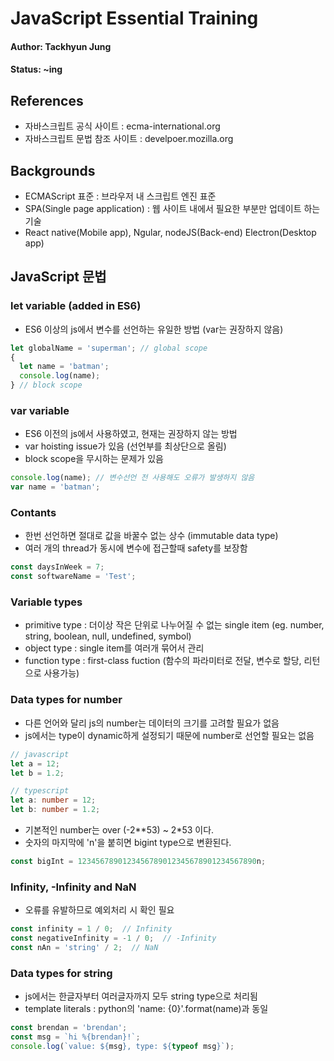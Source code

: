 # JavaScript Essential Training

#### Author: Tackhyun Jung

#### Status: ~ing

## References

* 자바스크립트 공식 사이트 : ecma-international.org
* 자바스크립트 문법 참조 사이트 : develpoer.mozilla.org

## Backgrounds

* ECMAScript 표준 : 브라우저 내 스크립트 엔진 표준
* SPA(Single page application) : 웹 사이트 내에서 필요한 부분만 업데이트 하는 기술
* React native(Mobile app), Ngular, nodeJS(Back-end) Electron(Desktop app)

## JavaScript 문법

### let variable (added in ES6)
* ES6 이상의 js에서 변수를 선언하는 유일한 방법 (var는 권장하지 않음)

```javascript
let globalName = 'superman'; // global scope
{  
  let name = 'batman';
  console.log(name);
} // block scope
```

### var variable
* ES6 이전의 js에서 사용하였고, 현재는 권장하지 않는 방법
* var hoisting issue가 있음 (선언부를 최상단으로 올림)
* block scope을 무시하는 문제가 있음

```javascript
console.log(name); // 변수선언 전 사용해도 오류가 발생하지 않음
var name = 'batman';
```

### Contants
* 한번 선언하면 절대로 값을 바꿀수 없는 상수 (immutable data type)
* 여러 개의 thread가 동시에 변수에 접근할때 safety를 보장함

```javascript
const daysInWeek = 7;
const softwareName = 'Test';
```

### Variable types
* primitive type : 더이상 작은 단위로 나누어질 수 없는 single item
(eg. number, string, boolean, null, undefined, symbol)
* object type : single item를 여러개 묶어서 관리
* function type : first-class fuction (함수의 파라미터로 전달, 변수로 할당, 리턴으로 사용가능)

### Data types for number
* 다른 언어와 달리 js의 number는 데이터의 크기를 고려할 필요가 없음
* js에서는 type이 dynamic하게 설정되기 때문에 number로 선언할 필요는 없음

```javascript
// javascript
let a = 12;
let b = 1.2;
```
```typescript
// typescript
let a: number = 12;
let b: number = 1.2;
```

* 기본적인 number는 over (-2**53) ~ 2*53 이다.
* 숫자의 마지막에 'n'을 붙히면 bigint type으로 변환된다.

```javascript
const bigInt = 1234567890123456789012345678901234567890n;
```

### Infinity, -Infinity and NaN
* 오류를 유발하므로 예외처리 시 확인 필요
```javascript
const infinity = 1 / 0;  // Infinity
const negativeInfinity = -1 / 0;  // -Infinity
const nAn = 'string' / 2;  // NaN
```

### Data types for string
* js에서는 한글자부터 여러글자까지 모두 string type으로 처리됨
* template literals : python의 'name: {0}'.format(name)과 동일 
```javascript
const brendan = 'brendan';
const msg = `hi %{brendan}!`;
console.log(`value: ${msg}, type: ${typeof msg}`);
```
